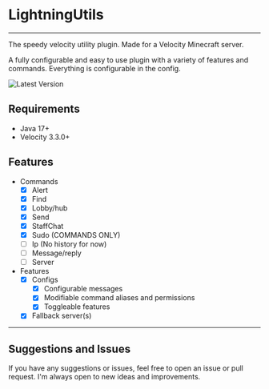 # LightningUtils

---

The speedy velocity utility plugin. Made for a Velocity Minecraft server.

A fully configurable and easy to use plugin with a variety of features and commands. Everything is configurable in the config.


![Latest Version](https://img.shields.io/github/v/release/LightningReflex/LightningUtils?style=flat-square)

## Requirements
- Java 17+
- Velocity 3.3.0+

## Features
- Commands
  - [X] Alert
  - [X] Find
  - [X] Lobby/hub
  - [X] Send
  - [X] StaffChat
  - [X] Sudo (COMMANDS ONLY)
  - [ ] Ip (No history for now)
  - [ ] Message/reply
  - [ ] Server

- Features
  - [X] Configs
    - [X] Configurable messages
    - [X] Modifiable command aliases and permissions
    - [X] Toggleable features
  - [X] Fallback server(s)

---

## Suggestions and Issues
If you have any suggestions or issues, feel free to open an issue or pull request. I'm always open to new ideas and improvements.
